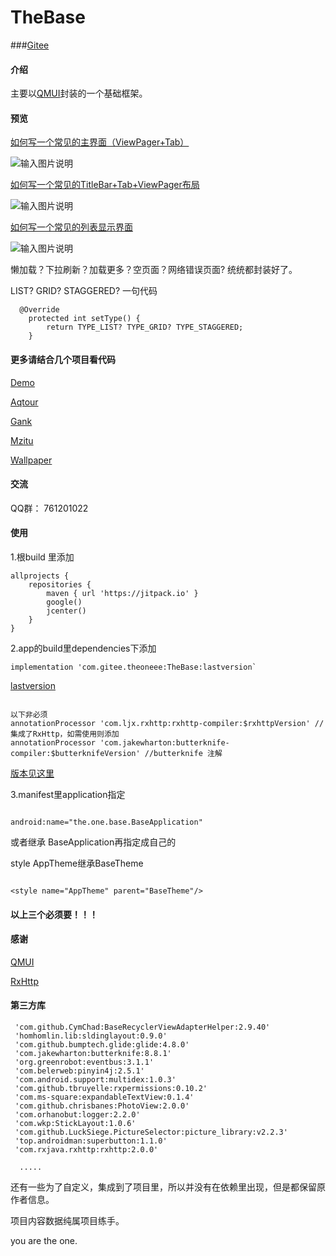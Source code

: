 # TheBase

###[Gitee]([QMUI](https://github.com/Tencent/QMUI_Android))

#### 介绍
主要以[QMUI](https://github.com/Tencent/QMUI_Android)封装的一个基础框架。

#### 预览


[如何写一个常见的主界面（ViewPager+Tab）](https://gitee.com/theoneee/TheBase/blob/master/gank/src/main/java/the/one/gank/ui/fragment/GankIndexFragment.java)

![输入图片说明](https://images.gitee.com/uploads/images/2019/0925/164724_adc57bb3_2286054.png "index_fragment.png")


[如何写一个常见的TitleBar+Tab+ViewPager布局](https://gitee.com/theoneee/TheBase/blob/master/gank/src/main/java/the/one/gank/ui/fragment/CategoryFragment.java)

![输入图片说明](https://images.gitee.com/uploads/images/2019/0925/164857_396d70bc_2286054.png "titlebar_tab_viewpager.png")


[如何写一个常见的列表显示界面](https://gitee.com/theoneee/TheBase/blob/master/gank/src/main/java/the/one/gank/ui/fragment/GankFragment.java)

![输入图片说明](https://images.gitee.com/uploads/images/2019/0925/164925_69861416_2286054.gif "70641806-d40e-434e-8220-e087e0f31a93.gif")

懒加载？下拉刷新？加载更多？空页面？网络错误页面?  统统都封装好了。

LIST? GRID? STAGGERED? 一句代码

```
  @Override
    protected int setType() {
        return TYPE_LIST? TYPE_GRID? TYPE_STAGGERED;
    }
```


#### 更多请结合几个项目看代码

[Demo](https://gitee.com/theoneee/TheBase/raw/master/apk/release/the.one.demo_1.0_release.apk)


[Aqtour](https://gitee.com/theoneee/TheBase/raw/master/apk/release/the.one.aqtour_1.0_release.apk)


[Gank](https://gitee.com/theoneee/TheBase/raw/master/apk/release/the.one.gank_1.0_release.apk)


[Mzitu](https://gitee.com/theoneee/TheBase/raw/master/apk/release/the.one.mzitu_1.0_release.apk)


[Wallpaper](https://gitee.com/theoneee/TheBase/raw/master/apk/release/the.one.wallpaper_1.0_release.apk)



#### 交流

QQ群： 761201022


#### 使用

1.根build 里添加

```
allprojects {
    repositories {
        maven { url 'https://jitpack.io' }
        google()
        jcenter()
    }
}
```
2.app的build里dependencies下添加
```
implementation 'com.gitee.theoneee:TheBase:lastversion`

```

[lastversion](https://gitee.com/theoneee/TheBase/releases)

```

以下非必须
annotationProcessor 'com.ljx.rxhttp:rxhttp-compiler:$rxhttpVersion' //集成了RxHttp，如需使用则添加
annotationProcessor 'com.jakewharton:butterknife-compiler:$butterknifeVersion' //butterknife 注解

```

[版本见这里](https://gitee.com/theoneee/TheBase/blob/master/baseConfigs.gradle)


3.manifest里application指定  
```

android:name="the.one.base.BaseApplication" 

```

或者继承 BaseApplication再指定成自己的

style AppTheme继承BaseTheme

```

<style name="AppTheme" parent="BaseTheme"/>

```

#### 以上三个必须要！！！


#### 感谢

[QMUI](https://github.com/Tencent/QMUI_Android)

[RxHttp](https://github.com/liujingxing/okhttp-RxHttp)

#### 第三方库

```
 'com.github.CymChad:BaseRecyclerViewAdapterHelper:2.9.40'
 'homhomlin.lib:sldinglayout:0.9.0'
 'com.github.bumptech.glide:glide:4.8.0'
 'com.jakewharton:butterknife:8.8.1'
 'org.greenrobot:eventbus:3.1.1'
 'com.belerweb:pinyin4j:2.5.1'
 'com.android.support:multidex:1.0.3'
 'com.github.tbruyelle:rxpermissions:0.10.2'
 'com.ms-square:expandableTextView:0.1.4'
 'com.github.chrisbanes:PhotoView:2.0.0'
 'com.orhanobut:logger:2.2.0'
 'com.wkp:StickLayout:1.0.6'
 'com.github.LuckSiege.PictureSelector:picture_library:v2.2.3'
 'top.androidman:superbutton:1.1.0'
 'com.rxjava.rxhttp:rxhttp:2.0.0'

  .....

```

还有一些为了自定义，集成到了项目里，所以并没有在依赖里出现，但是都保留原作者信息。


项目内容数据纯属项目练手。



you are the one.




